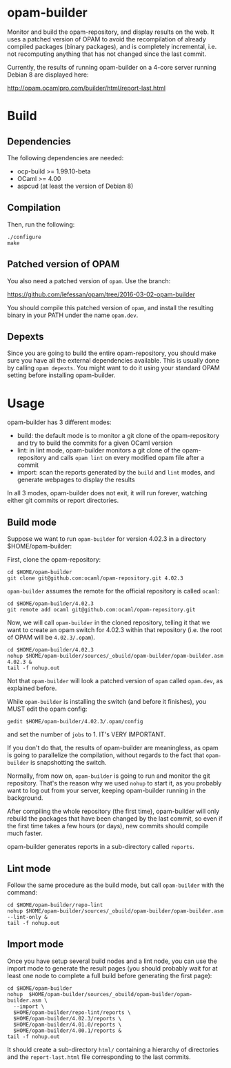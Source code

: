 # opam-builder

Monitor and build the opam-repository, and display results on the web.
It uses a patched version of OPAM to avoid the recompilation of
already compiled packages (binary packages), and is completely
incremental, i.e. not recomputing anything that has not changed since
the last commit.

Currently, the results of running opam-builder on a 4-core server
running Debian 8 are displayed here:

http://opam.ocamlpro.com/builder/html/report-last.html

# Build

## Dependencies

The following dependencies are needed:
 * ocp-build >= 1.99.10-beta
 * OCaml >= 4.00
 * aspcud (at least the version of Debian 8)

## Compilation

Then, run the following:

```
./configure
make
```

## Patched version of OPAM

You also need a patched version of `opam`. Use the branch:

https://github.com/lefessan/opam/tree/2016-03-02-opam-builder

You should compile this patched version of `opam`, and install the
resulting binary in your PATH under the name `opam.dev`.

## Depexts

Since you are going to build the entire opam-repository, you should
make sure you have all the external dependencies available. This is
usually done by calling `opam depexts`. You might want to do it using
your standard OPAM setting before installing opam-builder.

# Usage

opam-builder has 3 different modes:
* build: the default mode is to monitor a git clone of the opam-repository
   and try to build the commits for a given OCaml version
* lint: in lint mode, opam-builder monitors a git clone of the opam-repository
   and calls `opam lint` on every modified opam file after a commit
* import: scan the reports generated by the `build` and `lint` modes, and
   generate webpages to display the results

In all 3 modes, opam-builder does not exit, it will run forever, watching
either git commits or report directories.

## Build mode

Suppose we want to run `opam-builder` for version 4.02.3 in a directory
$HOME/opam-builder:

First, clone the opam-repository:

```
cd $HOME/opam-builder
git clone git@github.com:ocaml/opam-repository.git 4.02.3
```

`opam-builder` assumes the remote for the official repository is
called `ocaml`:

```
cd $HOME/opam-builder/4.02.3
git remote add ocaml git@github.com:ocaml/opam-repository.git
```

Now, we will call `opam-builder` in the cloned repository, telling it
that we want to create an opam switch for 4.02.3 within that
repository (i.e. the root of OPAM will be `4.02.3/.opam`).

```
cd $HOME/opam-builder/4.02.3
nohup $HOME/opam-builder/sources/_obuild/opam-builder/opam-builder.asm 4.02.3 &
tail -f nohup.out
```

Not that `opam-builder` will look a patched version of `opam` called
`opam.dev`, as explained before.

While `opam-builder` is installing the switch (and before it
finishes), you MUST edit the opam config:

```
gedit $HOME/opam-builder/4.02.3/.opam/config
```

and set the number of `jobs` to 1. IT's VERY IMPORTANT.

If you don't do that, the results of opam-builder are meaningless, as
opam is going to parallelize the compilation, without regards to the
fact that `opam-builder` is snapshotting the switch.

Normally, from now on, `opam-builder` is going to run and monitor the
git repository. That's the reason why we used `nohup` to start it, as
you probably want to log out from your server, keeping opam-builder
running in the background.

After compiling the whole repository (the first time), opam-builder
will only rebuild the packages that have been changed by the last
commit, so even if the first time takes a few hours (or days), new
commits should compile much faster.

opam-builder generates reports in a sub-directory called `reports`.

## Lint mode

Follow the same procedure as the build mode, but call `opam-builder`
with the command:

```
cd $HOME/opam-builder/repo-lint
nohup $HOME/opam-builder/sources/_obuild/opam-builder/opam-builder.asm --lint-only &
tail -f nohup.out

```

## Import mode

Once you have setup several build nodes and a lint node, you can use
the import mode to generate the result pages (you should probably wait
for at least one node to complete a full build before generating the
first page):

```
cd $HOME/opam-builder
nohup  $HOME/opam-builder/sources/_obuild/opam-builder/opam-builder.asm \
  --import \
  $HOME/opam-builder/repo-lint/reports \
  $HOME/opam-builder/4.02.3/reports \
  $HOME/opam-builder/4.01.0/reports \
  $HOME/opam-builder/4.00.1/reports &
tail -f nohup.out
```

It should create a sub-directory `html/` containing a hierarchy of
directories and the `report-last.html` file corresponding to the last
commits.










